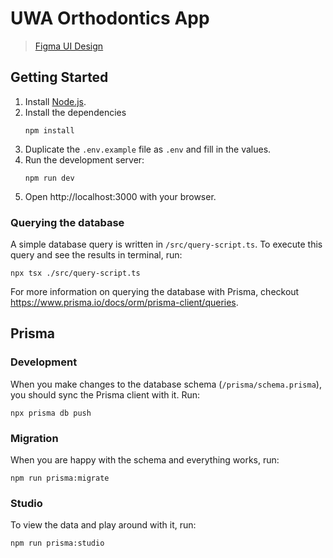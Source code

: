 # UWA Orthodontics App

>[Figma UI Design](https://www.figma.com/file/EXY0lfLzYuVew2JNaDxLPs/UWA-Orthodontics-Client-Application%EF%BC%88mobile%EF%BC%89?type=design&node-id=0%3A1&mode=design&t=TVZXbkhZlsytTzkw-1)

## Getting Started

1. Install [Node.js](https://nodejs.org/en/download/).
2. Install the dependencies
   ```
   npm install
   ```
3. Duplicate the `.env.example` file as `.env` and fill in the values.
4. Run the development server:
   ```
   npm run dev
   ```
5. Open http://localhost:3000 with your browser.

### Querying the database

A simple database query is written in `/src/query-script.ts`. To execute this query and see the results in terminal, run:

```
npx tsx ./src/query-script.ts
```

For more information on querying the database with Prisma, checkout https://www.prisma.io/docs/orm/prisma-client/queries.

## Prisma

### Development

When you make changes to the database schema (`/prisma/schema.prisma`), you should sync the Prisma client with it. Run:

```
npx prisma db push
```

### Migration

When you are happy with the schema and everything works, run:

```
npm run prisma:migrate
```

### Studio

To view the data and play around with it, run:

```
npm run prisma:studio
```
